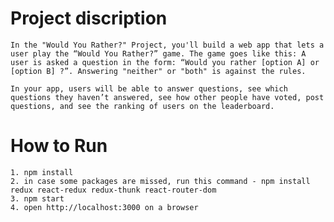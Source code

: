 # Project discription

    In the "Would You Rather?" Project, you'll build a web app that lets a user play the “Would You Rather?” game. The game goes like this: A user is asked a question in the form: “Would you rather [option A] or [option B] ?”. Answering "neither" or "both" is against the rules.

    In your app, users will be able to answer questions, see which questions they haven’t answered, see how other people have voted, post questions, and see the ranking of users on the leaderboard.

# How to Run

    1. npm install
    2. in case some packages are missed, run this command - npm install redux react-redux redux-thunk react-router-dom
    3. npm start
    4. open http://localhost:3000 on a browser
